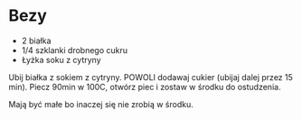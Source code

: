 # Bezy

- 2 białka 
- 1/4 szklanki drobnego cukru 
- Łyżka soku z cytryny 
 
Ubij białka z sokiem z cytryny. POWOLI dodawaj cukier (ubijaj dalej przez 15 min). Piecz 90min w 100C, otwórz piec i zostaw w środku do ostudzenia.

Mają być małe bo inaczej się nie zrobią w środku.